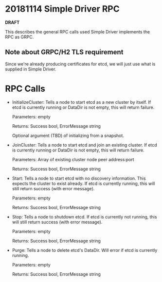 # 20181114 Simple Driver RPC

**DRAFT**

This describes the general RPC calls used 
Simple Driver implements the RPC as GRPC.

## Note about GRPC/H2 TLS requirement

Since we're already producing certificates for etcd, we will just use what is supplied in Simple Driver.

# RPC Calls

* InitializeCluster:
  Tells a node to start etcd as a new cluster by itself.
  If etcd is currently running or DataDir is not empty, this will return failure.

  Parameters: empty

  Returns: Success bool, ErrorMessage string

  Optional argument (TBD) of initializing from a snapshot.

* JoinCluster:
  Tells a node to start etcd and join an existing cluster.
  If etcd is currently running or DataDir is not empty, this will return failure.

  Parameters: Array of existing cluster node peer address:port

  Returns: Success bool, ErrorMessage string

* Start:
  Tells a node to start etcd with no discovery information.
  This expects the cluster to exist already.
  If etcd is currently running, this will still return success (with error message).

  Parameters: empty

  Returns: Success bool, ErrorMessage string

* Stop:
  Tells a node to shutdown etcd.
  If etcd is currently not running, this will still return success (with error message).

  Parameters: empty

  Returns: Success bool, ErrorMessage string
  
* Purge:
  Tells a node to delete etcd's DataDir.
  Will error if etcd is currently running.

  Parameters: empty

  Returns: Success bool, ErrorMessage string
